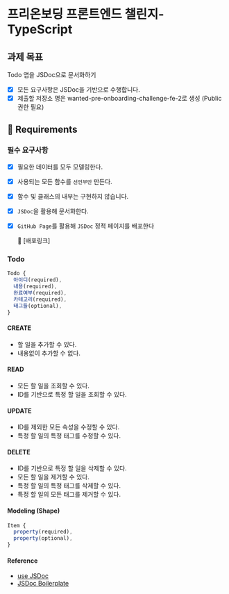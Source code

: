# 프리온보딩 프론트엔드 챌린지- TypeScript

## 과제 목표

Todo 앱을 JSDoc으로 문서화하기

- [x] 모든 요구사항은 JSDoc을 기반으로 수행합니다.
- [x] 제출할 저장소 명은 wanted-pre-onboarding-challenge-fe-2로 생성 (Public 권한 필요)

## 📝 Requirements

### 필수 요구사항

- [x] 필요한 데이터를 모두 모델링한다.
- [x] 사용되는 모든 함수를 `선언부만` 만든다.
- [x] 함수 및 클래스의 내부는 구현하지 않습니다.
- [x] `JSDoc`을 활용해 문서화한다.
- [x] `GitHub Page`를 활용해 `JSDoc` 정적 페이지를 배포한다

  🔗 [배포링크]

### Todo

```js
Todo {
  아이디(required),
  내용(required),
  완료여부(required),
  카테고리(required),
  태그들(optional),
}
```

#### CREATE

- 할 일을 추가할 수 있다.
- 내용없이 추가할 수 없다.

#### READ

- 모든 할 일을 조회할 수 있다.
- ID를 기반으로 특정 할 일을 조회할 수 있다.

#### UPDATE

- ID를 제외한 모든 속성을 수정할 수 있다.
- 특정 할 일의 특정 태그를 수정할 수 있다.

#### DELETE

- ID를 기반으로 특정 할 일을 삭제할 수 있다.
- 모든 할 일을 제거할 수 있다.
- 특정 할 일의 특정 태그를 삭제할 수 있다.
- 특정 할 일의 모든 태그를 제거할 수 있다.

#### Modeling (Shape)

```js
Item {
  property(required),
  property(optional),
}
```

#### Reference

- [use JSDoc](https://jsdoc.app)
- [JSDoc Boilerplate](https://github.com/pocojang/jsdoc-boilerplate)
